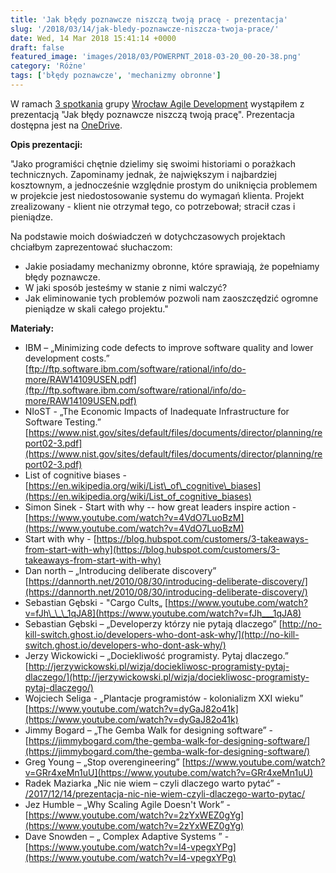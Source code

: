 ```yaml
---
title: 'Jak błędy poznawcze niszczą twoją pracę - prezentacja'
slug: '/2018/03/14/jak-bledy-poznawcze-niszcza-twoja-prace/'
date: Wed, 14 Mar 2018 15:41:14 +0000
draft: false
featured_image: 'images/2018/03/POWERPNT_2018-03-20_00-20-38.png'
category: 'Różne'
tags: ['błędy poznawcze', 'mechanizmy obronne']
---
```


W ramach [3 spotkania](https://www.meetup.com/en-AU/Wroclaw-Agile-Development-Meetup/events/248534112/) grupy [Wrocław Agile Development](https://www.meetup.com/en-AU/Wroclaw-Agile-Development-Meetup/) wystąpiłem z prezentacją "Jak błędy poznawcze niszczą twoją pracę". Prezentacja dostępna jest na [OneDrive](https://1drv.ms/p/s!AjEySs0anBSPgtQXIKetXAlnaIcQPQ).

**Opis prezentacji:**

"Jako programiści chętnie dzielimy się swoimi historiami o porażkach technicznych. Zapominamy jednak, że największym i najbardziej kosztownym, a jednocześnie względnie prostym do uniknięcia problemem w projekcie jest niedostosowanie systemu do wymagań klienta. Projekt zrealizowany - klient nie otrzymał tego, co potrzebował; stracił czas i pieniądze.

Na podstawie moich doświadczeń w dotychczasowych projektach chciałbym zaprezentować słuchaczom:
- Jakie posiadamy mechanizmy obronne, które sprawiają, że popełniamy błędy poznawcze.
- W jaki sposób jesteśmy w stanie z nimi walczyć?
- Jak eliminowanie tych problemów pozwoli nam zaoszczędzić ogromne pieniądze w skali całego projektu."

**Materiały:**

 *   IBM – „Minimizing code defects to improve software quality and lower development costs.” [ftp://ftp.software.ibm.com/software/rational/info/do-more/RAW14109USEN.pdf](ftp://ftp.software.ibm.com/software/rational/info/do-more/RAW14109USEN.pdf)
 *   NIoST - „The Economic Impacts of Inadequate Infrastructure for Software Testing.” [https://www.nist.gov/sites/default/files/documents/director/planning/report02-3.pdf](https://www.nist.gov/sites/default/files/documents/director/planning/report02-3.pdf)
 *   List of cognitive biases - [https://en.wikipedia.org/wiki/List\_of\_cognitive\_biases](https://en.wikipedia.org/wiki/List_of_cognitive_biases)
 *   Simon Sinek - Start with why -- how great leaders inspire action - [https://www.youtube.com/watch?v=4VdO7LuoBzM](https://www.youtube.com/watch?v=4VdO7LuoBzM)
 *   Start with why - [https://blog.hubspot.com/customers/3-takeaways-from-start-with-why](https://blog.hubspot.com/customers/3-takeaways-from-start-with-why)
 *   Dan north – „Introducing deliberate discovery” [https://dannorth.net/2010/08/30/introducing-deliberate-discovery/](https://dannorth.net/2010/08/30/introducing-deliberate-discovery/)
 *   Sebastian Gębski - "Cargo Cults„ [https://www.youtube.com/watch?v=fJh\_\_\_1qJA8](https://www.youtube.com/watch?v=fJh___1qJA8)
 *   Sebastian Gębski – „Developerzy którzy nie pytają dlaczego” [http://no-kill-switch.ghost.io/developers-who-dont-ask-why/](http://no-kill-switch.ghost.io/developers-who-dont-ask-why/)
 *   Jerzy Wickowicki – „Dociekliwość programisty. Pytaj dlaczego.” [http://jerzywickowski.pl/wizja/dociekliwosc-programisty-pytaj-dlaczego/](http://jerzywickowski.pl/wizja/dociekliwosc-programisty-pytaj-dlaczego/)
 *   Wojciech Seliga - „Plantacje programistów - kolonializm XXI wieku” [https://www.youtube.com/watch?v=dyGaJ82o41k](https://www.youtube.com/watch?v=dyGaJ82o41k)
 *   Jimmy Bogard – „The Gemba Walk for designing software” -  [https://jimmybogard.com/the-gemba-walk-for-designing-software/](https://jimmybogard.com/the-gemba-walk-for-designing-software/)
 *   Greg Young – „Stop overengineering” [https://www.youtube.com/watch?v=GRr4xeMn1uU](https://www.youtube.com/watch?v=GRr4xeMn1uU)
 *   Radek Maziarka „Nic nie wiem – czyli dlaczego warto pytać” - [/2017/12/14/prezentacja-nic-nie-wiem-czyli-dlaczego-warto-pytac/](/2017/12/14/prezentacja-nic-nie-wiem-czyli-dlaczego-warto-pytac/)
 *   Jez Humble – „Why Scaling Agile Doesn't Work” - [https://www.youtube.com/watch?v=2zYxWEZ0gYg](https://www.youtube.com/watch?v=2zYxWEZ0gYg)
 *   Dave Snowden – „ Complex Adaptive Systems ” \- [https://www.youtube.com/watch?v=l4-vpegxYPg](https://www.youtube.com/watch?v=l4-vpegxYPg)